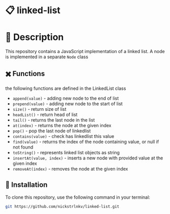 # 📋 linked-list

# 📝 Description
This repository contains a JavaScript implementation of a linked list. A node is implemented in a separate ```Node``` class

## ✖️ Functions
the following functions are defined in the LinkedList class
- ```append(value)``` - adding new node to the end of list
- ```prepend(value)``` - adding new node to the start of list
- ```size()``` - return size of list
- ```headList()``` - return head of list
- ```tail()``` - returns the last node in the list
- ```at(index)``` - returns the node at the given index
- ```pop()``` - pop the last node of linkedlist
- ```contains(value)``` - check has linkedlist this value
- ```find(value)``` - returns the index of the node containing value, or null if not found
- ```toString()``` - represents linked list objects as string
- ```insertAt(value, index)``` - inserts a new node with provided value at the given index
- ```removeAt(index)``` - removes the node at the given index

## 💾 Installation

To clone this repository, use the following command in your terminal:

```bash
git https://github.com/nickstrlnkv/linked-list.git
